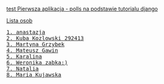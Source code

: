 <a href=""> test
Pierwsza aplikacja - polls
na podstawie tutorialu django

Lista osob
<pre>
1. anastazja
2. Kuba Kozlowski 292413
3. Martyna Grzybek
4. Mateusz Gawin
5. Karalina
6. Weronika zabka:)
7. Natalia
8. Maria Kujawska
</pre>

